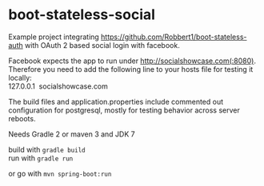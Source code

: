 boot-stateless-social
===================
Example project integrating https://github.com/Robbert1/boot-stateless-auth with OAuth 2 based social login with facebook.

Facebook expects the app to run under http://socialshowcase.com(:8080).  
Therefore you need to add the following line to your hosts file for testing it locally:  
127.0.0.1  socialshowcase.com

The build files and application.properties include commented out configuration for postgresql, mostly for testing behavior across server reboots.

Needs Gradle 2 or maven 3 and JDK 7

build with `gradle build`  
run with `gradle run`

or go with `mvn spring-boot:run`


